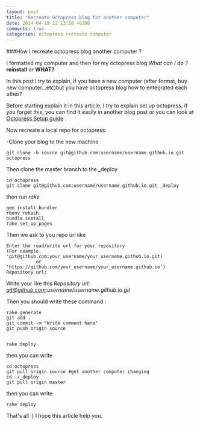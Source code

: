 ```yaml
---
layout: post
title: "Recreate Octopress blog for another computer"
date: 2014-04-19 22:13:18 +0300
comments: true
categories: octopress recreate computer
---
```


###How I recreate octopress blog another computer ?

I formatted my computer and then for my octopress blog *What can I do ?* **reinstall** or **WHAT?**

In this post I try to explain, if you have a new computer (after format, buy new computer...etc)but you have octopress blog
how to entegrated each other?

Before starting explain it in this article, I try to explain set up octopress, if you forget this, you can find it easily in another
blog post or you can look at [Octopress Setup guide](http://octopress.org/docs/setup/) .

Now recreate a local repo for octopress

-Clone your blog to the new machine

```
git clone -b source git@github.com:username/username.github.io.git octopress
```

Then clone the master branch to the _deploy

```
cd octopress
git clone git@github.com:username/username.github.io.git _deploy
```

then run *rake*

```
gem install bundler
rbenv rehash
bundle install
rake set_up_pages
```

Then we ask to you repo url like

```
Enter the read/write url for your repository
(For example, 'git@github.com:your_username/your_username.github.io.git)
           or 'https://github.com/your_username/your_username.github.io')
Repository url:
```


Write your like this *Repository url: git@github.com:username/username.github.io.git*

Then you should write these command :

```
rake generate
git add .
git commit -m "Write comment here"
git push origin source


rake deploy
```
then you can write

```
cd octopress
git pull origin source #get another computer changing
cd ./_deploy
git pull origin master
```
then you can write

```
rake deploy
```

That's all :)
I hope this article help you.